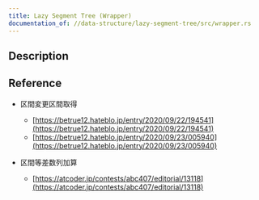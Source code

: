 ```yaml
---
title: Lazy Segment Tree (Wrapper)
documentation_of: //data-structure/lazy-segment-tree/src/wrapper.rs
---
```


## Description

## Reference
- 区間変更区間取得
    - [https://betrue12.hateblo.jp/entry/2020/09/22/194541](https://betrue12.hateblo.jp/entry/2020/09/22/194541)
    - [https://betrue12.hateblo.jp/entry/2020/09/23/005940](https://betrue12.hateblo.jp/entry/2020/09/23/005940)

- 区間等差数列加算
    - [https://atcoder.jp/contests/abc407/editorial/13118](https://atcoder.jp/contests/abc407/editorial/13118)
